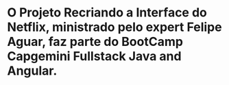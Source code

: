 # O Projeto Recriando a Interface do Netflix, ministrado pelo expert Felipe Aguar, faz parte do BootCamp Capgemini Fullstack Java and Angular.
